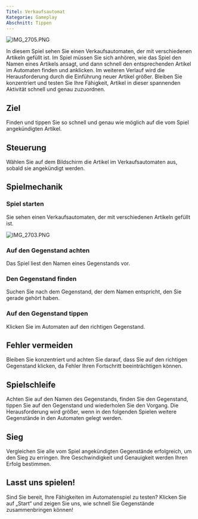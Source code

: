 ```yaml
---
Titel: Verkaufsautomat
Kategorie: Gameplay
Abschnitt: Tippen
---
```

![IMG_2705.PNG](https://help.Studycat.com/hc/article_attachments/34826687209753)

In diesem Spiel sehen Sie einen Verkaufsautomaten, der mit verschiedenen Artikeln gefüllt ist. Im Spiel müssen Sie sich anhören, wie das Spiel den Namen eines Artikels ansagt, und dann schnell den entsprechenden Artikel im Automaten finden und anklicken. Im weiteren Verlauf wird die Herausforderung durch die Einführung neuer Artikel größer. Bleiben Sie konzentriert und testen Sie Ihre Fähigkeit, Artikel in dieser spannenden Aktivität schnell und genau zuzuordnen.

## Ziel

Finden und tippen Sie so schnell und genau wie möglich auf die vom Spiel angekündigten Artikel.

## Steuerung

Wählen Sie auf dem Bildschirm die Artikel im Verkaufsautomaten aus, sobald sie angekündigt werden.

## Spielmechanik

### Spiel starten

Sie sehen einen Verkaufsautomaten, der mit verschiedenen Artikeln gefüllt ist.

![IMG_2703.PNG](https://help.Studycat.com/hc/article_attachments/34826690323225)

### Auf den Gegenstand achten

Das Spiel liest den Namen eines Gegenstands vor.

### Den Gegenstand finden

Suchen Sie nach dem Gegenstand, der dem Namen entspricht, den Sie gerade gehört haben.

### Auf den Gegenstand tippen

Klicken Sie im Automaten auf den richtigen Gegenstand.

## Fehler vermeiden

Bleiben Sie konzentriert und achten Sie darauf, dass Sie auf den richtigen Gegenstand klicken, da Fehler Ihren Fortschritt beeinträchtigen können.

## Spielschleife

Achten Sie auf den Namen des Gegenstands, finden Sie den Gegenstand, tippen Sie auf den Gegenstand und wiederholen Sie den Vorgang. Die Herausforderung wird größer, wenn in den folgenden Spielen weitere Gegenstände in den Automaten gelegt werden.

## Sieg

Vergleichen Sie alle vom Spiel angekündigten Gegenstände erfolgreich, um den Sieg zu erringen. Ihre Geschwindigkeit und Genauigkeit werden Ihren Erfolg bestimmen.

## Lasst uns spielen!

Sind Sie bereit, Ihre Fähigkeiten im Automatenspiel zu testen? Klicken Sie auf „Start“ und zeigen Sie uns, wie schnell Sie Gegenstände zusammenbringen können!
